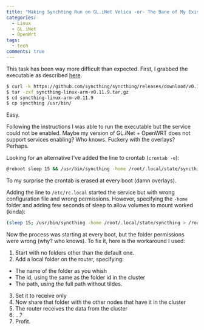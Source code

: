 ```yaml
---
title: "Making Synchting Run on GL.iNet Velica -or- The Bane of My Existence"
categories:
  - Linux
  - GL.iNet
  - OpenWrt
tags:
  - tech
comments: true
---
```


This task has been way more difficult than expected.
First, I grabbed the executable as described [here](https://github.com/brglng/syncthing-openwrt?tab=readme-ov-file).

```bash
$ curl -k https://github.com/syncthing/syncthing/releases/download/v0.11.9/syncthing-linux-arm-v0.11.9.tar.gz
$ tar -zxf syncthing-linux-arm-v0.11.9.tar.gz 
$ cd syncthing-linux-arm-v0.11.9
$ cp syncthing /usr/bin/
```

Easy.

Following the instructions I was able to run the executable but the service could not be enabled. 
Maybe my version of GL.iNet + OpenWRT does not support services enabling? Who knows.
Fuckery with the overlays? Perhaps.

Looking for an alternative I've added the line to crontab (`crontab -e`):
``` bash
@reboot sleep 15 && /usr/bin/syncthing -home /root/.local/state/syncthing >> /root/log.txt 2>&1
```

To my surprise the crontab is erased at every boot (damn overlays).

Adding the line to `/etc/rc.local` started the service but with wrong configuration file and wrong permissions.
However, specifying the `-home` folder and adding few seconds of sleep to allow volumes to mount worked (kinda):
``` bash
(sleep 15; /usr/bin/syncthing -home /root/.local/state/syncthing > /root/log.txt 2>&1) &
```

Now the process was starting at every boot, but the folder permissions were wrong (why? who knows).
To fix it, here is the workaround I used:

1. Start with no folders other than the default one.
2. Add a local folder on the router, specifying:
  * The name of the folder as you whish
  * The id, using the same as the folder id in the cluster
  * The path, using the full path without tildes.
3. Set it to receive only
4. Now share that folder with the other nodes that have it in the cluster
5. The router receives the data from the cluster
6. ...?
7. Profit.



